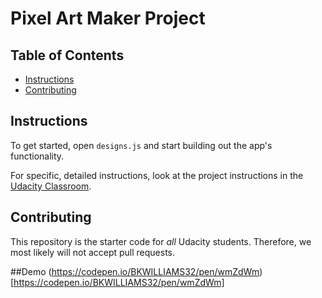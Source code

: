 # Pixel Art Maker Project

## Table of Contents

* [Instructions](#instructions)
* [Contributing](#contributing)

## Instructions

To get started, open `designs.js` and start building out the app's functionality.

For specific, detailed instructions, look at the project instructions in the [Udacity Classroom](https://classroom.udacity.com/me).

## Contributing

This repository is the starter code for _all_ Udacity students. Therefore, we most likely will not accept pull requests.

##Demo
(https://codepen.io/BKWILLIAMS32/pen/wmZdWm)[https://codepen.io/BKWILLIAMS32/pen/wmZdWm]